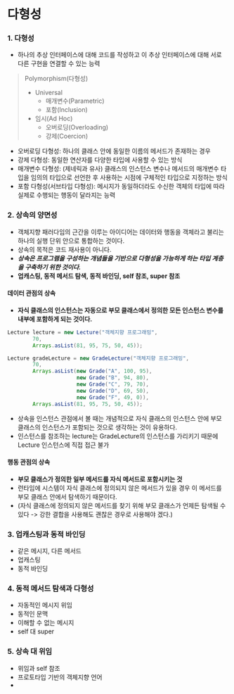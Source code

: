 # 다형성

### 1. 다형성
- 하나의 추상 인터페이스에 대해 코드를 작성하고 이 추상 인터페이스에 대해 서로 다른 구현을 연결할 수 있는 능력
> Polymorphism(다형성)
> - Universal
>   - 매개변수(Parametric)
>   - 포함(Inclusion)
> - 임시(Ad Hoc)
>   - 오버로딩(Overloading)
>   - 강제(Coercion)

- 오버로딩 다형성: 하나의 클래스 안에 동일한 이름의 메서드가 존재하는 경우
- 강제 다형성: 동일한 연산자를 다양한 타입에 사용할 수 있는 방식
- 매개변수 다형성: (제네릭과 유사) 클래스의 인스턴스 변수나 메서드의 매개변수 타입을 임의의 타입으로 선언한 후 사용하는 시점에 구체적인 타입으로 지정하는 방식
- 포함 다형성(서브타입 다형성): 메시지가 동일하더라도 수신한 객체의 타입에 따라 실제로 수행되는 행동이 달라지는 능력

### 2. 상속의 양면성
- 객체지향 패러다임의 근간을 이루는 아이디어는 데이터와 행동을 객체라고 불리는 하나의 실행 단위 안으로 통합하는 것이다.
- 상속의 목적은 코드 재사용이 아니다.
- ***상속은 프로그램을 구성하는 개념들을 기반으로 다형성을 가능하게 하는 타입 계층을 구축하기 위한 것이다.***
- **업캐스팅, 동적 메서드 탐색, 동적 바인딩, self 참조, super 참조**

#### 데이터 관점의 상속
- **자식 클래스의 인스턴스는 자동으로 부모 클래스에서 정의한 모든 인스턴스 변수를 내부에 포함하게 되는 것이다.**

```java
Lecture lecture = new Lecture("객체지향 프로그래밍",
        70,
        Arrays.asList(81, 95, 75, 50, 45));

Lecture gradeLecture = new GradeLecture("객체지향 프로그래밍",
        70,
        Arrays.asList(new Grade("A", 100, 95),
                      new Grade("B", 94, 80),
                      new Grade("C", 79, 70),
                      new Grade("D", 69, 50),
                      new Grade("F", 49, 0)),
        Arrays.asList(81, 95, 75, 50, 45)); 
```

- 상속을 인스턴스 관점에서 볼 때는 개념적으로 자식 클래스의 인스턴스 안에 부모 클래스의 인스턴스가 포함되는 것으로 생각하는 것이 유용하다.
- 인스턴스를 참조하는 lecture는 GradeLecture의 인스턴스를 가리키기 때문에 Lecture 인스턴스에 직접 접근 불가

#### 행동 관점의 상속
- **부모 클래스가 정의한 일부 메서드를 자식 메서드로 포함시키는 것**
- 런타임에 시스템이 자식 클래스에 정의되지 않은 메서드가 있을 경우 이 메서드를 부모 클래스 안에서 탐색하기 때문이다.
- (자식 클래스에 정의되지 않은 메서드를 찾기 위해 부모 클래스가 언제든 탐색될 수 있다 -> 강한 결합을 사용해도 괜찮은 경우로 사용해야 겠다.)

### 3. 업캐스팅과 동적 바인딩
- 같은 메시지, 다른 메서드
- 업캐스팅
- 동적 바인딩

### 4. 동적 메서드 탐색과 다형성
- 자동적인 메시지 위임
- 동적인 문맥
- 이해할 수 없는 메시지
- self 대 super

### 5. 상속 대 위임
- 위임과 self 참조
- 프로토타입 기반의 객체지향 언어
- 
